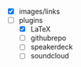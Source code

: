 - [X] images/links
- [ ] plugins
    - [X] LaTeX
    - [ ] githubrepo
    - [ ] speakerdeck
    - [ ] soundcloud
